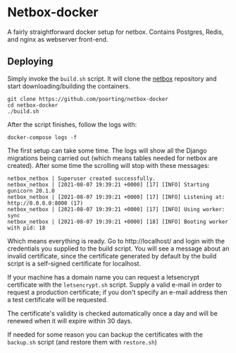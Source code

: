 # Netbox-docker

A fairly straightforward docker setup for netbox.
Contains Postgres, Redis, and nginx as webserver front-end.

## Deploying

Simply invoke the `build.sh` script. It will clone the [netbox](https://github.com/netbox-community/netbox) repository 
and start downloading/building the containers.

```
git clone https://github.com/poorting/netbox-docker
cd netbox-docker
./build.sh
```
After the script finishes, follow the logs with:

```
docker-compose logs -f
```

The first setup can take some time. The logs will show all the Django migrations being carried out 
(which means tables needed for netbox are created).
After some time the scrolling will stop with these messages:
```
netbox_netbox | Superuser created successfully.
netbox_netbox | [2021-08-07 19:39:21 +0000] [17] [INFO] Starting gunicorn 20.1.0
netbox_netbox | [2021-08-07 19:39:21 +0000] [17] [INFO] Listening at: http://0.0.0.0:8000 (17)
netbox_netbox | [2021-08-07 19:39:21 +0000] [17] [INFO] Using worker: sync
netbox_netbox | [2021-08-07 19:39:21 +0000] [18] [INFO] Booting worker with pid: 18
```

Which means everything is ready. Go to http://localhost/ and login with the credentials you supplied to the build script.
You will see a message about an invalid certificate, since the certificate generated by default 
by the build script is a self-signed certificate for localhost.

If your machine has a domain name you can request a letsencrypt certificate with the `letsencrypt.sh` script.
Supply a valid e-mail in order to request a production certificate; if you don't specify an e-mail address then
a test certificate will be requested.

The certificate's validity is checked automatically once a day and will be renewed when it will expire within 30 days.

If needed for some reason you can backup the certificates with the `backup.sh` script (and restore them with `restore.sh`)
